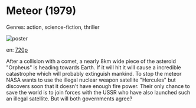 # Meteor (1979)

Genres: action, science-fiction, thriller

![poster](http://image.tmdb.org/t/p/w500/bEtEIOtliMJmEijCo4m9wzNK5cD.jpg)

en:
  [720p](magnet:?xt=urn:btih:294e467d5d6d9cb3993811cd361ea3138fe6fe3e&dn=Meteor+%281979%29+720p+BrRip+x264+-+YIFY&tr=udp%3A%2F%2Ftracker.openbittorrent.com%3A80%2Fannounce&tr=udp%3A%2F%2Fglotorrents.pw%3A6969%2Fannounce&tr=udp%3A%2F%2Ftracker.openbittorrent.com%3A80%2Fannounce&tr=udp%3A%2F%2Ftracker.opentrackr.org%3A1337%2Fannounce&tr=udp%3A%2F%2Fzer0day.to%3A1337%2Fannounce&tr=udp%3A%2F%2Ftracker.coppersurfer.tk%3A6969%2Fannounce)
  


After a collision with a comet, a nearly 8km wide piece of the asteroid "Orpheus" is heading towards Earth. If it will hit it will cause a incredible catastrophe which will probably extinguish mankind. To stop the meteor NASA wants to use the illegal nuclear weapon satellite "Hercules" but discovers soon that it doesn't have enough fire power. Their only chance to save the world is to join forces with the USSR who have also launched such an illegal satellite. But will both governments agree?